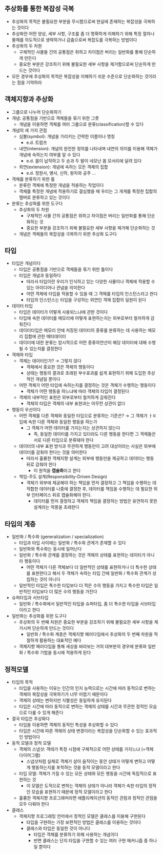 
## 추상화를 통한 복잡성 극복

- 추상화의 목적은 불필요한 부분을 무시함으로써 현실에 존재하는 복잡성을 극복하는 것이다
- 추상화란 어떤  양상, 세부 사항, 구조를 좀 더 명확하게 이해하기 위해 특정 절차나 물체를 의도적으로 생략하거나 감춤으로써 복잡도를 극복하는 방법이다
- 추상화의 두 차원
	- 구체적인 사물들 간의 공통점은 취하고 차이점은 버리는 일반화를 통해 단순하게 만든다
	- 중요한 부분은 강조하기 위해 불필요한 세부 사항을 제거함으로써 단순하게 만드는 것이다
- 모든 경우에 추상화의 목적은 복잡성을 이해하기 쉬운 수준으로 단순화하는 것이라는 점을 기억하라

## 객체지향과 추상화

- 그룹으로 나누어 단순화하기
- 개념: 공통점을  기반으로 객체들을 묶기 위한 그릇
	- 개념을 이용하면 객체를 여러 그룹으로 분류(classification)할 수 있다
- 개념의 세 가지 관점
	- 심볼(symbol): 개념을 가리키는 간략한 이름이나 명칭
		- e.d. 트럼프
	- 내연(intension): 개념의 완전한 정의를 나타내며 내연의 의미를 이용해 객체가 개념에 속하는지 여부를 알 수 있다
		- e.d. 몸이 납작하고 두 손과 두 발이 네모난 몸 모서리에 달려 있다
	- 외연(extension): 개념에 속하는 모든 객체의 집합
		- e.d. 정원사, 병사, 신하, 왕자와 공주 …
- 객체를 분류하기 위한 틀
	- 분류란 객체에 특정한 개념을 적용하는 작업이다
	- 객체를 특정한 개념에 적용하기로 결심했을 때 우리는 그 개게를 특정한 집합의 멤버로 분류하고 있는 것이다
- 분류는 추상화를 위한 도구다
	- 추상화의 두 차원
		- 구체적인 사물 간의 공통점은 취하고 차이점은 버리는 일반화를 통해 단순화하는 것
		- 중요한 부분을 강조하기 위해 불필요한 세부 사항을 제거해 단순화하는 것
	- 개념은 객체들의 복잡성을 극복하기 위한 추상화 도구다

## 타입

- 타입은 개념이다
	- 타입은 공통점을 기반으로 객체들을 묶기 위한 틀이다
	- 타입은 개념과 동일하다
		- 따라서 타입이란 우리가 인식하고 있는 다양한 사물이나 객체에 적용할 수 있는 아이디어나 관념을 의미한다
		- 어떤 객체에 타입을 적용할 수 있을 때 그 객체를 타입의 인스턴스라고 한다
		- 타입의 인스턴스는 타입을 구성하는 외연인 객체 집합의 일원이 된다
- 데이터 타입
	- 타입은 데이터가 어떻게 사용되느냐에 관한 것이다
	- 타입에 속한 데이터를 메모리에 어떻게 표현하는지는 외부로부터 철저하게 감춰진다
	- 데이터타입은 메모리 안에 저장된 데이터의 종류를 분류하는 데 사용하는 메모리 집합에 관한 메타데이터
	- 데이터에 대한 분류는 암시적으로 어떤 종류의연산이 해당 데이터에 대해 수행될 수 있는지를 결정한다
- 객체와 타입
	- 객체는 데이터인가? → 그렇지 않다
		- 객체에서 중요한 것은 객체의 행동이다
		- 상태는 행동의 결과로 초래된 부수효과를 쉽게 표현하기 위해 도입한 추상적인 개념일 뿐이다
	- 어떤 객체가 어떤 타입에 속하는지를 결정하는 것은 객체가 수행하는 행동이다
		- 객체가 어떤 행동을 하느냐에 따라 객체의 타입이 결정된다
	- 객체의 내부적인 표현은 외부로부터 철저하게 감춰진다
		- 객체의 타입은 객체의 내부 표현과는 아무런 상관이 없다
- 행동이 우선이다
	- 어떤 객체를 다른 객체와 동일한 타입으로 분류하는 기준은? → 그 객체가 ㅏㅌ입에 속한 다른 객체와 동일한 행동을 하는가
		- 그 객체가 어떤 데이터를 가지는지는 상관하지 않는다
			- 즉, 동일한 데이터를 가지고 있더라도 다른 행동을 한다면 그 객체들은 서로 다른 타입으로 분류돼야 한다
	- 데이터의 내부 표현 방식과 무관하게 행동만이 고려 대상이라는 사실은 외부에 데이터를 감춰야 한다는 것을 의미한다
		- 따라서 훌륭한 객체지향 설계는 외부에 행동만을 제공하고 데이터는 행동 뒤로 감춰야 한다
			- 이 원칙을 **캡슐화**라고 한다
	- 책임-주도 설계(Responsibility-Driven Design)
		- 객체가 외부에 제공해야 하는 책임을 먼저 결정하고 그 책임을 수행하는 데 적합한 데이터를 나중에 결정한 후, 데이터를 책임을 수행하는 데 필요한 외부 인터페이스 뒤로 캡슐화해야 한다.
			- 데이터를 먼저 결정하고 객체의 책임을 결정하는 방법은 유연하지 못한 설계라는 악몽을 초래한다

## 타입의 계층

- 일반화 / 특수화 (generalization / specialization)
	- 타입과 타입 사이에는 일반화 / 특수화 관계가 존재할 수 있다
	- 일반화와 특수화는 동시에 일어난다
	- 일반화 / 특수화 관계를 결정하는 것은 객체의 상태를 표현하는 데이터가 아니라 행동이다
		- 어떤 객체가 다른 객체보다 더 일반적인 상태를 표현하거나 더 특수한 상태를 표현한다고 해서 두 객체가 속하는 타입 간에 일반화 / 특수화 관계가 성립하는 것이 아니다
	- 일반적인 타입은 특수한 타입보다 더 적은 수의 행동을 가지고 특수한 타입은 일반적인 타입보다 더 많은 수의 행동을 가진다
- 슈퍼타입과 서브타입
	- 일반화 / 특수화에서 일반적인 타입을 슈퍼타입, 좀 더 특수한 타입을 서브타입이라고 한다
- 일반화는 추상화를 위한 도구다
	- 추상화의 두 번째 차원은 중요한 부분을 강조하기 위해 불필요한 세부 사항을 제거시켜 단순하게 만드는 것이다
		- 일반화 / 특수화 계층은 객체지향 패러다임에서 추상화의 두 번째 차원을 적절하게 활용하는 대표적인 예다
	- 객체지향 패러다임을 통해 세상을 바라보는 거의 대부분의 경우에 분류와 일반화 / 특수화 기법을 동시에 적용하게 된다

## 정적모델

- 타입의 목적
	- 타입을 사용하는 이유는 인간의 인지 능력으로는 시간에 따라 동적으로 변하는 객체의 복잡성을 극복하기가 너무 어렵기 때문이다
	- 객체의 상태는 변하지만 식별성은 동일하게 유지된다
	- 타입은 시간에 따라 동적으로 변하는 객체의 상태를 시간과 무관한 정적인 모습으로 다룰 수 있게 해준다
- 결국 타입은 추상화다
	- 타입을 이용하면 객체의 동적인 특성을 추상화할 수 있다
	- 타입은 시간에 따른 객체의 상태 변경이라는 복잡성을 단순화할 수 있는 효과적인 방법이다
- 동적 모델과 정적 모델
	- 객체의 스냅샷: 객테가 특정 시점에 구체적으로 어떤 상태를 가지느냐 (=객체 다이어그램)
		- 스냅샷처럼 실제로 객체가 살아 움직이는 동안 상태가 어떻게 변하고 어떻게 행동하는지를 포착하는 것을 동적 모델이라고 한다
	- 타입 모델: 객체가 가질 수 있는 모든 상태와 모든 행동을 시간에 독립적으로 표현하는 것
		- 이 모델은 도적으로 변하는 객체의 상태가 아니라 객체가 속한 타입의 정적인 모습을 표현하기 때문에 정적 모델이라고 한다
	- 훌륭한 객체지향 프로그래머라면 애플리케이션의 동적인 관점과 정적인 관점을 모두 다뤄야 한다
- 클래스
	- 객체지향 프로그래밍 언어에서 정적인 모델은 클래스를 이용해 구현된다
		- 타입을 구현하는 가장 보편적인 방법은 클래스를 이용하는 것이다
		- 클래스와 타입은 동일한 것이 아니다
			- 타입은 객체를 분류하기 위해 사용하는 개념이다
			- 반면 클래스는 단지 타입을 구현할 수 있는 여러 구현 매커니즘 중 하나일 뿐이다
	
